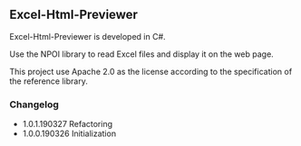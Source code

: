 ## Excel-Html-Previewer

Excel-Html-Previewer is developed in C#.

Use the NPOI library to read Excel files and display it on the web page.

This project use Apache 2.0 as the license according to the specification of the reference library.

### Changelog
* 1.0.1.190327 Refactoring
* 1.0.0.190326 Initialization
